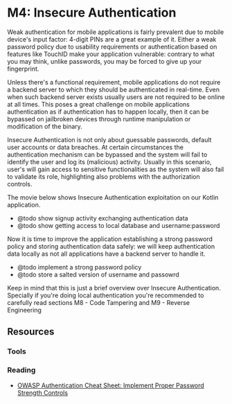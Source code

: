 M4: Insecure Authentication
===========================

Weak authentication for mobile applications is fairly prevalent due to mobile
device's input factor: 4-digit PINs are a great example of it.
Either a weak password policy due to usability requirements or authentication
based on features like TouchID make your application vulnerable: contrary to
what you may think, unlike passwords, you may be forced to give up your
fingerprint.

Unless there's a functional requirement, mobile applications do not require a
backend server to which they should be authenticated in real-time. Even when
such backend server exists usually users are not required to be online at all
times. This poses a great challenge on mobile applications authentication as if
authentication has to happen locally, then it can be bypassed on jailbroken
devices through runtime manipulation or modification of the binary.

Insecure Authentication is not only about guessable passwords, default user
accounts or data breaches. At certain circumstances the authentication mechanism
can be bypassed and the system will fail to identify the user and log its
(malicious) activity. Usually in this scenario, user's will gain access to
sensitive functionalities as the system will also fail to validate its role,
highlighting also problems with the authorization controls.

The movie below shows Insecure Authentication exploitation on our Kotlin
application.

* @todo show signup activity exchanging authentication data
* @todo show getting access to local database and username:password

Now it is time to improve the application establishing a strong password policy
and storing authentication data safely: we will keep authentication data locally
as not all applications have a backend server to handle it.

* @todo implement a strong password policy
* @todo store a salted version of username and passowrd

Keep in mind that this is just a brief overview over Insecure Authentication.
Specially if you're doing local authentication you're recommended to carefully
read sections M8 - Code Tampering and M9 - Reverse Engineering 

## Resources

### Tools

### Reading

* [OWASP Authentication Cheat Sheet: Implement Proper Password Strength
  Controls][1]

[1]: https://www.owasp.org/index.php/Authentication_Cheat_Sheet#Implement_Proper_Password_Strength_Controls

